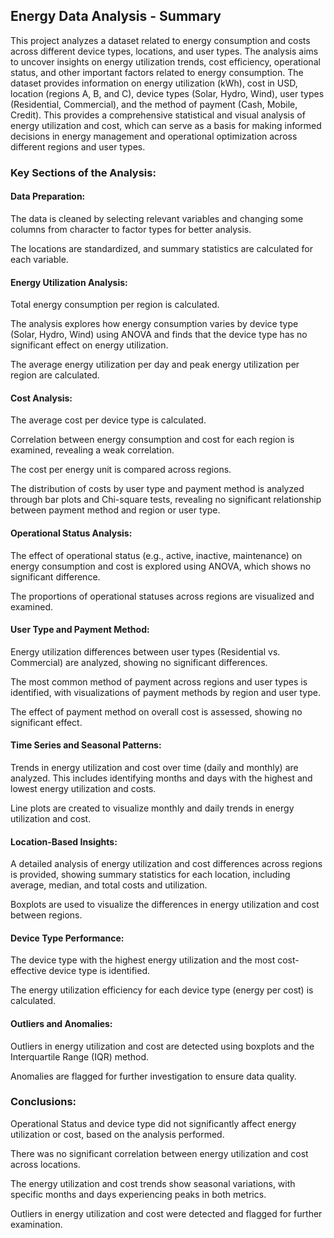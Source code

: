 ## Energy Data Analysis - Summary
This project analyzes a dataset related to energy consumption and costs across different device types, locations, and user types. The analysis aims to uncover insights on energy utilization trends, cost efficiency, operational status, and other important factors related to energy consumption. The dataset provides information on energy utilization (kWh), cost in USD, location (regions A, B, and C), device types (Solar, Hydro, Wind), user types (Residential, Commercial), and the method of payment (Cash, Mobile, Credit). This provides a comprehensive statistical and visual analysis of energy utilization and cost, which can serve as a basis for making informed decisions in energy management and operational optimization across different regions and user types.

### Key Sections of the Analysis:
#### Data Preparation:

The data is cleaned by selecting relevant variables and changing some columns from character to factor types for better analysis.

The locations are standardized, and summary statistics are calculated for each variable.

#### Energy Utilization Analysis:

Total energy consumption per region is calculated.

The analysis explores how energy consumption varies by device type (Solar, Hydro, Wind) using ANOVA and finds that the device type has no significant effect on energy utilization.

The average energy utilization per day and peak energy utilization per region are calculated.

#### Cost Analysis:

The average cost per device type is calculated.

Correlation between energy consumption and cost for each region is examined, revealing a weak correlation.

The cost per energy unit is compared across regions.

The distribution of costs by user type and payment method is analyzed through bar plots and Chi-square tests, revealing no significant relationship between payment method and region or user type.

#### Operational Status Analysis:

The effect of operational status (e.g., active, inactive, maintenance) on energy consumption and cost is explored using ANOVA, which shows no significant difference.

The proportions of operational statuses across regions are visualized and examined.

#### User Type and Payment Method:

Energy utilization differences between user types (Residential vs. Commercial) are analyzed, showing no significant differences.

The most common method of payment across regions and user types is identified, with visualizations of payment methods by region and user type.

The effect of payment method on overall cost is assessed, showing no significant effect.

#### Time Series and Seasonal Patterns:

Trends in energy utilization and cost over time (daily and monthly) are analyzed. This includes identifying months and days with the highest and lowest energy utilization and costs.

Line plots are created to visualize monthly and daily trends in energy utilization and cost.

#### Location-Based Insights:

A detailed analysis of energy utilization and cost differences across regions is provided, showing summary statistics for each location, including average, median, and total costs and utilization.

Boxplots are used to visualize the differences in energy utilization and cost between regions.

#### Device Type Performance:

The device type with the highest energy utilization and the most cost-effective device type is identified.

The energy utilization efficiency for each device type (energy per cost) is calculated.

#### Outliers and Anomalies:

Outliers in energy utilization and cost are detected using boxplots and the Interquartile Range (IQR) method.

Anomalies are flagged for further investigation to ensure data quality.

### Conclusions:
Operational Status and device type did not significantly affect energy utilization or cost, based on the analysis performed.

There was no significant correlation between energy utilization and cost across locations.

The energy utilization and cost trends show seasonal variations, with specific months and days experiencing peaks in both metrics.

Outliers in energy utilization and cost were detected and flagged for further examination.

